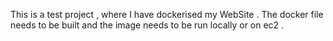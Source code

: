 This is a test project , where I have dockerised my WebSite .
The docker file needs to be built and the image needs to be run locally or on ec2 .

